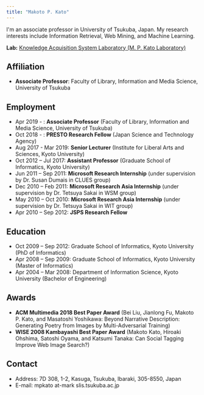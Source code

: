 ```yaml
---
title: "Makoto P. Kato"
---
```


I'm an associate professor in University of Tsukuba, Japan. 
My research interests include Information Retrieval, Web Mining, and Machine Learning.

**Lab:** [Knowledge Acquisition System Laboratory (M. P. Kato Laboratory)](http://kasys.slis.tsukuba.ac.jp/en/)

## Affiliation
- **Associate Professor**: Faculty of Library, Information and Media Science, University of Tsukuba

## Employment
- Apr 2019 - : **Associate Professor** (Faculty of Library, Information and Media Science, University of Tsukuba)
- Oct 2018 - : **PRESTO Research Fellow** (Japan Science and Technology Agency)
- Aug 2017 - Mar 2019: **Senior Lecturer** (Institute for Liberal Arts and Sciences, Kyoto University)
- Oct 2012 – Jul 2017: **Assistant Professor** (Graduate School of Informatics, Kyoto University)
- Jun 2011 – Sep 2011: **Microsoft Research Internship** (under supervision by Dr. Susan Dumais in CLUES group)
- Dec 2010 – Feb 2011: **Microsoft Research Asia Internship** (under supervision by Dr. Tetsuya Sakai in WSM group)
- May 2010 – Oct 2010: **Microsoft Research Asia Internship** (under supervision by Dr. Tetsuya Sakai in WIT group)
- Apr 2010 – Sep 2012: **JSPS Research Fellow**

## Education
- Oct 2009 – Sep 2012: Graduate School of Informatics, Kyoto University (PhD of Informatics)
- Apr 2008 – Sep 2009: Graduate School of Informatics, Kyoto University (Master of Informatics)
- Apr 2004 – Mar 2008: Department of Information Science, Kyoto University (Bachelor of Engineering)

## Awards
- **ACM Multimedia 2018 Best Paper Award**
(Bei Liu, Jianlong Fu, Makoto P. Kato, and Masatoshi Yoshikawa: Beyond Narrative Description: Generating Poetry from Images by Multi-Adversarial Training)
- **WISE 2008 Kambayashi Best Paper Award**
(Makoto Kato, Hiroaki Ohshima, Satoshi Oyama, and Katsumi Tanaka: Can Social Tagging Improve Web Image Search?)

## Contact
- Address: 7D 308, 1-2, Kasuga, Tsukuba, Ibaraki, 305-8550, Japan
- E-mail: mpkato at-mark slis.tsukuba.ac.jp

<script src="https://embed.small.chat/T02T2BUPJG8KVD05C6.js" async></script>
